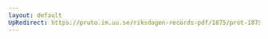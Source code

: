 ```yaml
---
layout: default
UpRedirect: https://pruto.im.uu.se/riksdagen-records-pdf/1875/prot-1875--ak--022/prot-1875--ak--022_032.pdf
---
```

